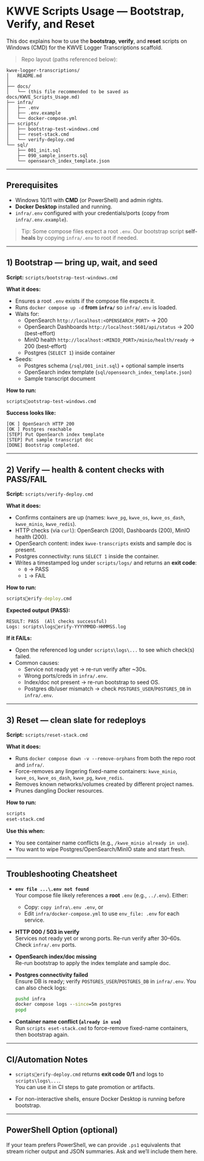 # KWVE Scripts Usage — Bootstrap, Verify, and Reset

This doc explains how to use the **bootstrap**, **verify**, and **reset** scripts on Windows (CMD) for the KWVE Logger Transcriptions scaffold.

> Repo layout (paths referenced below):
```
kwve-logger-transcriptions/
│   README.md
│
├── docs/
│   └── (this file recommended to be saved as docs/KWVE_Scripts_Usage.md)
├── infra/
│   ├── .env
│   ├── .env.example
│   └── docker-compose.yml
├── scripts/
│   ├── bootstrap-test-windows.cmd
│   ├── reset-stack.cmd
│   └── verify-deploy.cmd
└── sql/
    ├── 001_init.sql
    ├── 090_sample_inserts.sql
    └── opensearch_index_template.json
```

---

## Prerequisites

- Windows 10/11 with **CMD** (or PowerShell) and admin rights.
- **Docker Desktop** installed and running.
- `infra/.env` configured with your credentials/ports (copy from `infra/.env.example`).

> Tip: Some compose files expect a root `.env`. Our bootstrap script **self-heals** by copying `infra/.env` to root if needed.

---

## 1) Bootstrap — bring up, wait, and seed

**Script:** `scripts/bootstrap-test-windows.cmd`

**What it does:**
- Ensures a root `.env` exists if the compose file expects it.
- Runs `docker compose up -d` **from `infra/`** so `infra/.env` is loaded.
- Waits for:
  - OpenSearch `http://localhost:<OPENSEARCH_PORT>` → 200
  - OpenSearch Dashboards `http://localhost:5601/api/status` → 200 (best-effort)
  - MinIO health `http://localhost:<MINIO_PORT>/minio/health/ready` → 200 (best-effort)
  - Postgres (`SELECT 1`) inside container
- Seeds:
  - Postgres schema (`/sql/001_init.sql`) + optional sample inserts
  - OpenSearch index template (`sql/opensearch_index_template.json`)
  - Sample transcript document

**How to run:**
```cmd
scriptsootstrap-test-windows.cmd
```

**Success looks like:**
```
[OK ] OpenSearch HTTP 200
[OK ] Postgres reachable
[STEP] Put OpenSearch index template
[STEP] Put sample transcript doc
[DONE] Bootstrap completed.
```

---

## 2) Verify — health & content checks with PASS/FAIL

**Script:** `scripts/verify-deploy.cmd`

**What it does:**
- Confirms containers are up (names: `kwve_pg`, `kwve_os`, `kwve_os_dash`, `kwve_minio`, `kwve_redis`).
- HTTP checks (via `curl`): OpenSearch (200), Dashboards (200), MinIO health (200).
- OpenSearch content: index `kwve-transcripts` exists and sample doc is present.
- Postgres connectivity: runs `SELECT 1` inside the container.
- Writes a timestamped log under `scripts/logs/` and returns an **exit code**:
  - `0` → PASS
  - `1` → FAIL

**How to run:**
```cmd
scriptserify-deploy.cmd
```

**Expected output (PASS):**
```
RESULT: PASS  (All checks successful)
Logs: scripts\logserify-YYYYMMDD-HHMMSS.log
```

**If it FAILs:**
- Open the referenced log under `scripts\logs\...` to see which check(s) failed.
- Common causes:
  - Service not ready yet → re-run verify after ~30s.
  - Wrong ports/creds in `infra/.env`.
  - Index/doc not present → re-run bootstrap to seed OS.
  - Postgres db/user mismatch → check `POSTGRES_USER`/`POSTGRES_DB` in `infra/.env`.

---

## 3) Reset — clean slate for redeploys

**Script:** `scripts/reset-stack.cmd`

**What it does:**
- Runs `docker compose down -v --remove-orphans` from both the repo root and `infra/`.
- Force-removes any lingering fixed-name containers: `kwve_minio`, `kwve_os`, `kwve_os_dash`, `kwve_pg`, `kwve_redis`.
- Removes known networks/volumes created by different project names.
- Prunes dangling Docker resources.

**How to run:**
```cmd
scriptseset-stack.cmd
```

**Use this when:**
- You see container name conflicts (e.g., `/kwve_minio already in use`).
- You want to wipe Postgres/OpenSearch/MinIO state and start fresh.

---

## Troubleshooting Cheatsheet

- **`env file ...\.env not found`**  
  Your compose file likely references a **root** `.env` (e.g., `../.env`). Either:
  - Copy: `copy infra\.env .env`, or
  - Edit `infra/docker-compose.yml` to use `env_file: .env` for each service.

- **HTTP 000 / 503 in verify**  
  Services not ready yet or wrong ports. Re-run verify after 30–60s. Check `infra/.env` ports.

- **OpenSearch index/doc missing**  
  Re-run bootstrap to apply the index template and sample doc.

- **Postgres connectivity failed**  
  Ensure DB is ready; verify `POSTGRES_USER`/`POSTGRES_DB` in `infra/.env`. You can also check logs:
  ```cmd
  pushd infra
  docker compose logs --since=5m postgres
  popd
  ```

- **Container name conflict (`already in use`)**  
  Run `scriptseset-stack.cmd` to force-remove fixed-name containers, then bootstrap again.

---

## CI/Automation Notes

- `scriptserify-deploy.cmd` returns **exit code 0/1** and logs to `scripts\logs\...`.  
  You can use it in CI steps to gate promotion or artifacts.

- For non-interactive shells, ensure Docker Desktop is running before bootstrap.

---

## PowerShell Option (optional)

If your team prefers PowerShell, we can provide `.ps1` equivalents that stream richer output and JSON summaries. Ask and we’ll include them here.

